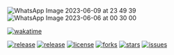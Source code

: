 


![WhatsApp Image 2023-06-09 at 23 49 39](https://github.com/piru72/AUST_BUDDY/assets/63257806/e743d920-5dcb-4b79-b95d-b078d871fa31)
![WhatsApp Image 2023-06-06 at 00 30 00](https://github.com/piru72/AUST_BUDDY/assets/63257806/80730571-b83c-4544-9ee1-05f9697bb489)

[![wakatime](https://wakatime.com/badge/user/0a093f9a-51c9-4892-8ac1-1c52ad5136a8/project/f4d39c7f-7a5a-4a17-a222-2745203323c9.svg)](https://wakatime.com/badge/user/0a093f9a-51c9-4892-8ac1-1c52ad5136a8/project/f4d39c7f-7a5a-4a17-a222-2745203323c9)

<a target="_blank" href="https://github.com/piru72/AUST_BUDDY/releases/tag/v2.5-beta"><img src="https://img.shields.io/badge/release-v2.5--beta-blue" alt="release"/></a>
<a target="_blank" href="https://github.com/piru72/AUST_BUDDY/graphs/contributors"><img src="https://img.shields.io/badge/all_contributors-3-orange.svg?style=flat-square" alt="release"/></a>
<a target="_blank" href="https://github.com/piru72/AUST_BUDDY/blob/main/LICENSE.md"><img src="https://img.shields.io/badge/license-MIT-orange" alt="license"/></a>
<a target="_blank" href="https://github.com/piru72/AUST_BUDDY/network/members"><img src="https://img.shields.io/github/forks/piru72/AUST_BUDDY" alt="forks"/></a>
<a target="_blank" href="https://github.com/piru72/AUST_BUDDY/stargazers"><img src="https://img.shields.io/github/stars/piru72/AUST_BUDDY" alt="stars"/></a>
<a target="_blank" href="https://github.com/piru72/AUST_BUDDY/issues"><img src="https://img.shields.io/github/issues/piru72/AUST_BUDDY" alt="issues"/></a>
